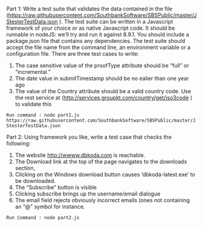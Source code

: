 
Part 1:
Write a test suite that validates the data contained in the file (https://raw.githubusercontent.com/SouthbankSoftware/SBSPublic/master/JStesterTestData.json ).
The test suite can be written in a Javascript framework of your choice or as native Javascript code. It should be runnable in nodeJS: we’ll try and run it against 8.9.1. You should include a package.json file that contains any dependencies.
The test suite should accept the file name from the command line, an environment variable or a configuration file.
There are three test cases to write:
1.	The case sensitive value of the proofType attribute should be “full” or “incremental.”
2.	The date value in submitTimestamp should be no ealier than one year ago
3.	The value of the Country attribute should be a valid country code. Use the rest service at (http://services.groupkt.com/country/get/iso3code ) to validate this

`Run command : node part1.js https://raw.githubusercontent.com/SouthbankSoftware/SBSPublic/master/JStesterTestData.json`

Part 2:
Using framework you like, write a test case that checks the following:
1.	The website http://wwww.dbkoda.com  is reachable.
2.	The Download link at the top of the page navigates to the downloads section,
3.	Clicking on the Windows download button causes ‘dbkoda-latest.exe’ to be downloaded.
4.	The “Subscribe” button is visible
5.	Clicking subscribe brings up the username/email dialogue
6.	The email field rejects obviously incorrect emails (ones not containing an “@” symbol for instance.

`Run Command : node part2.js`
